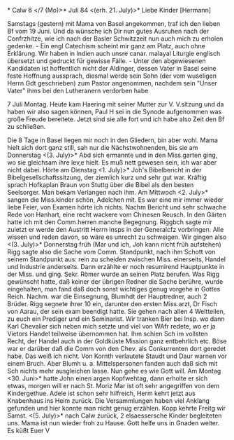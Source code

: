  <Sonntg>* Calw 6 </7 (Mo)>* Juli 84
 <(erh. 21. July)>*
Liebe Kinder [Hermann]

Samstags (gestern) mit Mama von Basel angekommen, traf ich den lieben Bf vom 19 Juni. Und da wünsche ich Dir nun gutes Ausruhen nach der Confrzhitze, wie ich nach der Basler Schwitzzeit nun auch mich zu erholen gedenke. - Ein engl Catechism scheint mir ganz am Platz, auch ohne Erklärung. Wir haben in Indien auch unsre canar. malayal Liturgie englisch übersetzt und gedruckt für gewisse Fälle. - Unter den abgewiesenen Kandidaten ist hoffentlich nicht der Aldinger, dessen Vater in Basel seine feste Hoffnung aussprach, diesmal werde sein Sohn (der vom wuseligen Herrn Gdt geschrieben) zum Pastor angenommen, nachdem sein "Unser Vater" ihms bei den Lutheranern verdorben habe

7 Juli Montag. Heute kam Haering mit seiner Mutter zur V. V.sitzung und da haben wir also sagen können, Paul H sei in die Synode aufgenommen was große Freude bereitete. Jetzt sind sie alle fort und ich habe also Zeit den Bf zu schließen.

Die 8 Tage in Basel liegen mir noch in den Gliedern, bin aber wohl. Mama hielt sich dort ganz still, sah nur die Nächstwohnenden, bis sie am Donnerstag <(3. July)>* Abd sich ermannte und in den Miss.garten ging, wo sie gleichsam ihre lev‚e hielt. Es muß nett gewesen sein, ich war aber nicht dabei. Hörte am Dienstag <1. July)>* Joh's Bibelbericht in der Bibelgesellschaftssitzung, der ziemlich kurz und sehr gut war. Kräftig sprach Hofkaplan Braun von Stuttg über die Bibel als den besten Seelsorger. Man bekam Verlangen nach ihm. Am Mittwoch <2. July>* sangen die Miss.kinder schön, Adelchen mit. Es war eine mir immer wieder liebe Feier, von Examen hörte ich nichts. Nachm Bericht und sehr schwache Rede von Hanhart, eine recht wackere vom Chinesen Reusch. In den Gärten hatte ich mit den Comm.herren manche Begegnung. Riggbch sagte mir zuletzt er werde den Austritt Herrn Insps in der Generalcfz vorbringen. Alle wissen und reden davon, so wäre es unrecht zu schweigen. Wir gingen also <(3. July)>* Donnerstag früh (Mar und ich, Joh kann nicht früh aufstehen) Rigg sagte also die Sache vom Comm. Standpunkt, nach ihm Schott von seinem Standpunkt aus: rein zu scheiden zwischen Miss. einerseits, Handel und Industrie anderseits. Dann erzählte er noch resumirend Hauptpunkte in der Miss. und ging. Sekr. Römer wurde an seinen Platz berufen. Was Rigg gewünscht hatte, daß keiner der übrigen Redner die Sache berühre, wurde eingehalten, man fand daß doch sonst wichtiges genug vorgehe in Gottes Reich. Nachm. war die Einsegnung, Blumhdt der Hauptredner, auch 2 Brüder. Rigg segnete ihrer 10 ein, darunter den ersten Miss.arzt, Dr Fisch von Aarau, der sein exam beendigt hatte. Sie gehen nach allen 4 Weltteilen, zu euch ein Prediger und ein Seminarist. Wir tranken Bier bei Insp. wo dann Karl Chevalier sich neben mich setzte und viel von WAfr redete, wo er ja Vietors Handel teilweise übernommen hat. Ihm schien Sch im vollsten Recht, der Handel auch in der Goldküste Mission ganz entbehrlich etc. Böse war er darüber daß die Comm von den Chev. als Conkurrenten dort geredet habe. Das weiß ich nicht. Von Kornth verlautete Staudt und Daur warnen vor einem Bruch. Aber Blumh u. a. Mittelspersonen fanden auch daß sich mit Sch nichts mehr ausgleichen lasse. Nun gehe es wie Gott will. 
Am Montag <30. Juni>* hatte John einen argen Kopfwehtag, dann erholte er sich etwas, morgen will er nach St. Moriz Mar ist oft sehr angegriffen von dem Kindergethue. Adele ist schon sehr hilfreich, Herm kehrt jetzt aus Knabenhaus ins Heim zurück. Die Versammlungen haben viel Anklang gefunden und hier konnte man nicht genug erzählen. Kopp kehrte Freitg wir Samst. <(5. July)>* nach Calw zurück, 2 elsaessersche Kinder begleiteten uns. Mama ist nun wieder froh zu Hause. Gott helfe uns in Gnaden weiter. Es küßt  Euer V

